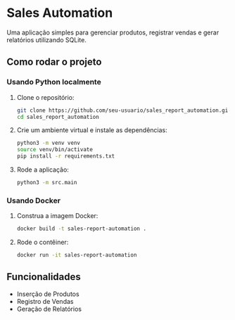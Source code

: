 
# Sales Automation

Uma aplicação simples para gerenciar produtos, registrar vendas e gerar relatórios utilizando SQLite.

## Como rodar o projeto

### Usando Python localmente

1. Clone o repositório:
   ```bash
   git clone https://github.com/seu-usuario/sales_report_automation.git
   cd sales_report_automation
   ```

2. Crie um ambiente virtual e instale as dependências:
   ```bash
   python3 -m venv venv
   source venv/bin/activate
   pip install -r requirements.txt
   ```

3. Rode a aplicação:
   ```bash
   python3 -m src.main
   ```

### Usando Docker

1. Construa a imagem Docker:
   ```bash
   docker build -t sales-report-automation .
   ```

2. Rode o contêiner:
   ```bash
   docker run -it sales-report-automation
   ```

## Funcionalidades

- Inserção de Produtos
- Registro de Vendas
- Geração de Relatórios
